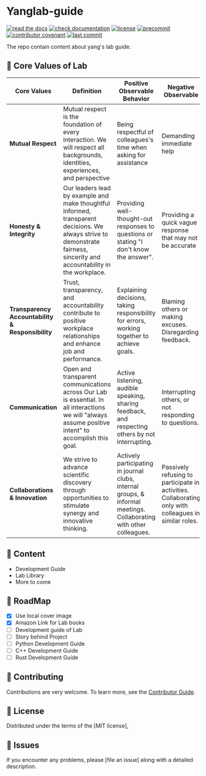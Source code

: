 # Yanglab-guide

[![read the docs](https://img.shields.io/readthedocs/yanglab-guide/latest.svg?label=Read%20the%20Docs)][read the docs]
[![check documentation](https://github.com/ylab-hi/yanglab-guide/actions/workflows/docs.yml/badge.svg)][check documentation]
[![license](https://img.shields.io/github/license/ylab-hi/yanglab-guide)][license]
[![precommit](https://img.shields.io/badge/pre--commit-enabled-brightgreen?logo=pre-commit&logoColor=white)][precommit]
[![contributor covenant](https://img.shields.io/badge/contributor%20covenant-2.1-4baaaa.svg)][contributor covenant]
[![last commit](https://img.shields.io/github/last-commit/ylab-hi/yanglab-guide)][last commit]

[license]: https://opensource.org/licenses/MIT
[read the docs]: https://yanglab-guide.readthedocs.io/en/latest/
[check documentation]: https://github.com/ylab-hi/yanglab-guide/actions/workflows/docs.yml
[precommit]: https://github.com/pre-commit/pre-commit
[contributor covenant]: https://github.com/ylab-hi/yanglab-guide/blob/main/CODE_OF_CONDUCT.md
[last commit]: https://github.com/ylab-hi/yanglab-guide/commits/main

The repo contain content about yang's lab guide.

## 🌟 Core Values of Lab

| Core Values                                      | Definition                                                                                                                                                                | Positive Observable Behavior                                                                                        | Negative Observable                                                                                   |
| ------------------------------------------------ | ------------------------------------------------------------------------------------------------------------------------------------------------------------------------- | ------------------------------------------------------------------------------------------------------------------- | ----------------------------------------------------------------------------------------------------- |
| **Mutual Respect**                               | Mutual respect is the foundation of every interaction. We will respect all backgrounds, identities, experiences, and perspective                                          | Being respectful of colleagues's time when asking for assistance                                                    | Demanding immediate help                                                                              |
| **Honesty & Integrity**                          | Our leaders lead by example and make thoughtful informed, transparent decisions. We always strive to demonstrate fairness, sincerity and accountability in the workplace. | Providing well-thought-out responses to questions or stating "I don't know the answer".                             | Providing a quick vague response that may not be accurate                                             |
| **Transparency Accountability & Responsibility** | Trust, transparency, and accountability contribute to positive workplace relationships and enhance job and performance.                                                   | Explaining decisions, taking responsibility for errors, working together to achieve goals.                          | Blaming others or making excuses. Disregarding feedback.                                              |
| **Communication**                                | Open and transparent communications across Our Lab is essential. In all interactions we will "always assume positive intent" to accomplish this goal.                     | Active listening, audible speaking, sharing feedback, and respecting others by not interrupting.                    | Interrupting others, or not responding to questions.                                                  |
| **Collaborations & Innovation**                  | We strive to advance scientific discovery through opportunities to stimulate synergy and innovative thinking.                                                             | Actively participating in journal clubs, internal groups, & informal meetings. Collaborating with other colleagues. | Passively refusing to participate in activities. Collaborating only with colleagues in similar roles. |

## 📓 Content

- Development Guide
- Lab Library
- More to come

## 🚀 RoadMap

- [x] Use local cover image
- [x] Amazon Link for Lab books
- [ ] Development guide of Lab
- [ ] Story behind Project
- [ ] Python Development Guide
- [ ] C++ Development Guide
- [ ] Rust Development Guide

## 🤗 Contributing

Contributions are very welcome. To learn more, see the [Contributor Guide].

## 🤖 License

Distributed under the terms of the [MIT license],

## 🤔 Issues

If you encounter any problems, please [file an issue] along with a detailed description.

<!-- github-only -->

[contributor guide]: CONTRIBUTING.md
